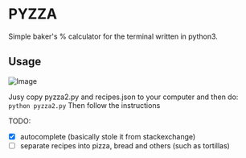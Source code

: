 # PYZZA
Simple baker's % calculator for the terminal written in python3.

## Usage
![Image](pyscripts/img-2018-09-07-011419.png?raw=true)

Jusy copy pyzza2.py and recipes.json to your computer and then do:
`python pyzza2.py`
Then follow the instructions

TODO:
- [X] autocomplete (basically stole it from stackexchange)
- [ ] separate recipes into pizza, bread and others (such as tortillas)
